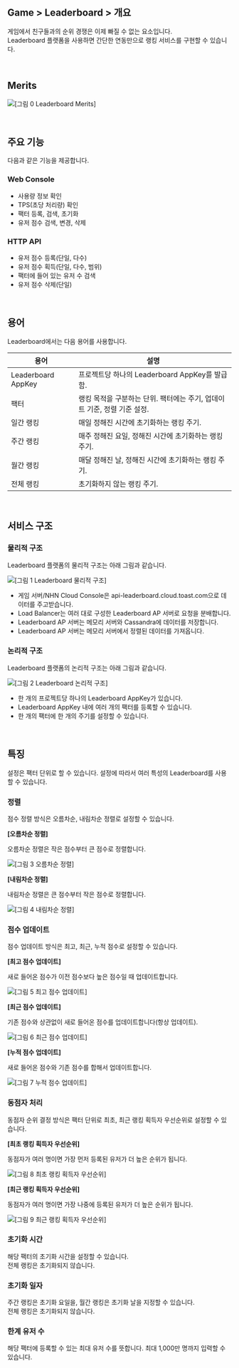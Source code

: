 ## Game > Leaderboard > 개요

게임에서 친구들과의 순위 경쟁은 이제 빠질 수 없는 요소입니다.<br>
Leaderboard 플랫폼을 사용하면 간단한 연동만으로 랭킹 서비스를 구현할 수 있습니다.

<br>

## Merits

![[그림 0 Leaderboard Merits]](http://static.toastoven.net/prod_leaderboardv2/newMerits_kr.png)

<br>

## 주요 기능

다음과 같은 기능을 제공합니다.

### Web Console

- 사용량 정보 확인
- TPS(초당 처리량) 확인
- 팩터 등록, 검색, 초기화
- 유저 점수 검색, 변경, 삭제

### HTTP API

- 유저 점수 등록(단일, 다수)
- 유저 점수 획득(단일, 다수, 범위)
- 팩터에 들어 있는 유저 수 검색
- 유저 점수 삭제(단일)

<br>

## 용어

Leaderboard에서는 다음 용어를 사용합니다.

| 용어 | 설명 |
| --- | --- |
| Leaderboard AppKey |	프로젝트당 하나의 Leaderboard AppKey를 발급함. |
| 팩터 |	랭킹 목적을 구분하는 단위. 팩터에는 주기, 업데이트 기준, 정렬 기준 설정. |
| 일간 랭킹 | 매일 정해진 시간에 초기화하는 랭킹 주기. |
| 주간 랭킹 | 매주 정해진 요일, 정해진 시간에 초기화하는 랭킹 주기. |
| 월간 랭킹 | 매달 정해진 날, 정해진 시간에 초기화하는 랭킹 주기. |
| 전체 랭킹 | 초기화하지 않는 랭킹 주기. |

<br>

## 서비스 구조

### 물리적 구조

Leaderboard 플랫폼의 물리적 구조는 아래 그림과 같습니다.

![[그림 1 Leaderboard 물리적 구조]](http://static.toastoven.net/prod_leaderboardv2/overview_1.png)

- 게임 서버/NHN Cloud Console은 api-leaderboard.cloud.toast.com으로 데이터를 주고받습니다.
- Load Balancer는 여러 대로 구성한 Leaderboard AP 서버로 요청을 분배합니다.
- Leaderboard AP 서버는 메모리 서버와 Cassandra에 데이터를 저장합니다.
- Leaderboard AP 서버는 메모리 서버에서 정렬된 데이터를 가져옵니다.

### 논리적 구조

Leaderboard 플랫폼의 논리적 구조는 아래 그림과 같습니다.

![[그림 2 Leaderboard 논리적 구조]](http://static.toastoven.net/prod_leaderboardv2/overview_2.png)

- 한 개의 프로젝트당 하나의 Leaderboard AppKey가 있습니다.
- Leaderboard AppKey 내에 여러 개의 팩터를 등록할 수 있습니다.
- 한 개의 팩터에 한 개의 주기를 설정할 수 있습니다.

<br>

## 특징

설정은 팩터 단위로 할 수 있습니다. 설정에 따라서 여러 특성의 Leaderboard를 사용할 수 있습니다.

###  정렬

점수 정렬 방식은 오름차순, 내림차순 정렬로 설정할 수 있습니다.

**[오름차순 정렬]**

오름차순 정렬은 작은 점수부터 큰 점수로 정렬합니다.

![[그림 3 오름차순 정렬]](http://static.toastoven.net/prod_leaderboardv2/overview_3.png)

**[내림차순 정렬]**

내림차순 정렬은 큰 점수부터 작은 점수로 정렬합니다.

![[그림 4 내림차순 정렬]](http://static.toastoven.net/prod_leaderboardv2/overview_4.png)

### 점수 업데이트

점수 업데이트 방식은 최고, 최근, 누적 점수로 설정할 수 있습니다.

**[최고 점수 업데이트]**

새로 들어온 점수가 이전 점수보다 높은 점수일 때 업데이트합니다.

![[그림 5 최고 점수 업데이트]](http://static.toastoven.net/prod_leaderboardv2/overview_5.png)

**[최근 점수 업데이트]**

기존 점수와 상관없이 새로 들어온 점수를 업데이트합니다(항상 업데이트).

![[그림 6 최근 점수 업데이트]](http://static.toastoven.net/prod_leaderboardv2/overview_6.png)

**[누적 점수 업데이트]**

새로 들어온 점수와 기존 점수를 합해서 업데이트합니다.

![[그림 7 누적 점수 업데이트]](http://static.toastoven.net/prod_leaderboardv2/overview_7.png)

### 동점자 처리

동점자 순위 결정 방식은 팩터 단위로 최초, 최근 랭킹 획득자 우선순위로 설정할 수 있습니다.

**[최초 랭킹 획득자 우선순위]**

동점자가 여러 명이면 가장 먼저 등록된 유저가 더 높은 순위가 됩니다.

![[그림 8 최초 랭킹 획득자 우선순위]](http://static.toastoven.net/prod_leaderboardv2/overview_8.png)

**[최근 랭킹 획득자 우선순위]**

동점자가 여러 명이면 가장 나중에 등록된 유저가 더 높은 순위가 됩니다.

![[그림 9 최근 랭킹 획득자 우선순위]](http://static.toastoven.net/prod_leaderboardv2/overview_9.png)

### 초기화 시간

해당 팩터의 초기화 시간을 설정할 수 있습니다.<br>
전체 랭킹은 초기화되지 않습니다.

### 초기화 일자

주간 랭킹은 초기화 요일을, 월간 랭킹은 초기화 날을 지정할 수 있습니다.<br>
전체 랭킹은 초기화되지 않습니다.

### 한계 유저 수

해당 팩터에 등록할 수 있는 최대 유저 수를 뜻합니다. 최대 1,000만 명까지 입력할 수 있습니다.